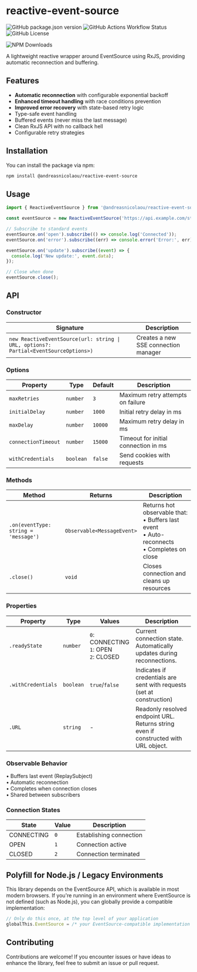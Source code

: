# reactive-event-source

![GitHub package.json version](https://img.shields.io/github/package-json/v/andreasnicolaou/reactive-event-source)
![GitHub Actions Workflow Status](https://img.shields.io/github/actions/workflow/status/andreasnicolaou/reactive-event-source/build.yaml)
![GitHub License](https://img.shields.io/github/license/andreasnicolaou/reactive-event-source)

![NPM Downloads](https://img.shields.io/npm/dm/%40andreasnicolaou%2Freactive-event-source)

A lightweight reactive wrapper around EventSource using RxJS, providing automatic reconnection and buffering.

## Features

- **Automatic reconnection** with configurable exponential backoff
- **Enhanced timeout handling** with race conditions prevention
- **Improved error recovery** with state-based retry logic
- Type-safe event handling
- Buffered events (never miss the last message)
- Clean RxJS API with no callback hell
- Configurable retry strategies

## Installation

You can install the package via npm:

```bash
npm install @andreasnicolaou/reactive-event-source
```

## Usage

```ts
import { ReactiveEventSource } from '@andreasnicolaou/reactive-event-source';

const eventSource = new ReactiveEventSource('https://api.example.com/stream');

// Subscribe to standard events
eventSource.on('open').subscribe(() => console.log('Connected'));
eventSource.on('error').subscribe((err) => console.error('Error:', err));

eventSource.on('update').subscribe((event) => {
  console.log('New update:', event.data);
});

// Close when done
eventSource.close();
```

## API

### Constructor

| Signature                                                                            | Description                          |
| ------------------------------------------------------------------------------------ | ------------------------------------ |
| `new ReactiveEventSource(url: string \| URL, options?: Partial<EventSourceOptions>)` | Creates a new SSE connection manager |

### Options

| Property            | Type      | Default | Description                          |
| ------------------- | --------- | ------- | ------------------------------------ |
| `maxRetries`        | `number`  | `3`     | Maximum retry attempts on failure    |
| `initialDelay`      | `number`  | `1000`  | Initial retry delay in ms            |
| `maxDelay`          | `number`  | `10000` | Maximum retry delay in ms            |
| `connectionTimeout` | `number`  | `15000` | Timeout for initial connection in ms |
| `withCredentials`   | `boolean` | `false` | Send cookies with requests           |

### Methods

| Method                               | Returns                    | Description                                                                                       |
| ------------------------------------ | -------------------------- | ------------------------------------------------------------------------------------------------- |
| `.on(eventType: string = 'message')` | `Observable<MessageEvent>` | Returns hot observable that:<br>• Buffers last event<br>• Auto-reconnects<br>• Completes on close |
| `.close()`                           | `void`                     | Closes connection and cleans up resources                                                         |

### Properties

| Property           | Type      | Values                                      | Description                                                                         |
| ------------------ | --------- | ------------------------------------------- | ----------------------------------------------------------------------------------- |
| `.readyState`      | `number`  | `0`: CONNECTING<br>`1`: OPEN<br>`2`: CLOSED | Current connection state. Automatically updates during reconnections.               |
| `.withCredentials` | `boolean` | `true`/`false`                              | Indicates if credentials are sent with requests (set at construction)               |
| `.URL`             | `string`  | -                                           | Readonly resolved endpoint URL. Returns string even if constructed with URL object. |

### Observable Behavior

• Buffers last event (ReplaySubject)  
• Automatic reconnection  
• Completes when connection closes  
• Shared between subscribers

### Connection States

| State      | Value | Description             |
| ---------- | ----- | ----------------------- |
| CONNECTING | `0`   | Establishing connection |
| OPEN       | `1`   | Connection active       |
| CLOSED     | `2`   | Connection terminated   |

## Polyfill for Node.js / Legacy Environments

This library depends on the EventSource API, which is available in most modern browsers. If you're running in an environment where EventSource is not defined (such as Node.js), you can globally provide a compatible implementation:

```ts
// Only do this once, at the top level of your application
globalThis.EventSource = /* your EventSource-compatible implementation */;
```

## Contributing

Contributions are welcome! If you encounter issues or have ideas to enhance the library, feel free to submit an issue or pull request.
